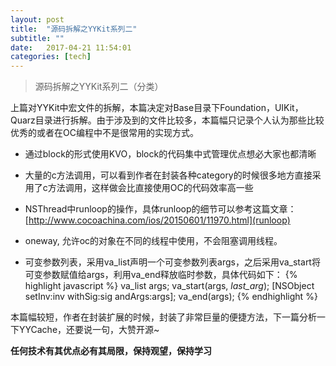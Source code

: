 ```yaml
---
layout: post
title:  "源码拆解之YYKit系列二"
subtitle: ""
date:   2017-04-21 11:54:01
categories: [tech]
---
```


> 源码拆解之YYKit系列二（分类）

上篇对YYKit中宏文件的拆解，本篇决定对Base目录下Foundation，UIKit，Quarz目录进行拆解。由于涉及到的文件比较多，本篇幅只记录个人认为那些比较优秀的或者在OC编程中不是很常用的实现方式。

- 通过block的形式使用KVO，block的代码集中式管理优点想必大家也都清晰

- 大量的c方法调用，可以看到作者在封装各种category的时候很多地方直接采用了c方法调用，这样做会比直接使用OC的代码效率高一些

- NSThread中runloop的操作，具体runloop的细节可以参考这篇文章：[http://www.cocoachina.com/ios/20150601/11970.html](runloop)

- oneway, 允许oc的对象在不同的线程中使用，不会阻塞调用线程。

- 可变参数列表，采用va_list声明一个可变参数列表args，之后采用va_start将可变参数赋值给args，利用va_end释放临时参数，具体代码如下：
{% highlight javascript %}
va_list args; va_start(args, _last_arg_); [NSObject setInv:inv withSig:sig andArgs:args]; va_end(args);
{% endhighlight %}

本篇幅较短，作者在封装扩展的时候，封装了非常巨量的便捷方法，下一篇分析一下YYCache，还要说一句，大赞开源~

**任何技术有其优点必有其局限，保持观望，保持学习**

